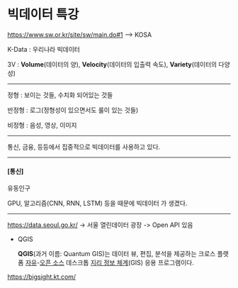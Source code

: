 # 빅데이터 특강

https://www.sw.or.kr/site/sw/main.do#1    --> KOSA

K-Data : 우리나라 빅데이터 

3V : **Volume**(데이터의 양), **Velocity**(데이터의 입출력 속도), **Variety**(데이터의 다양성)

----------

정형 : 보이는 것들, 수치화 되어있는 것들

반정형 : 로그(정형성이 있으면서도 룰이 있는 것들)

비정형 : 음성, 영상, 이미지

-------

통신, 금융, 등등에서 집중적으로 빅데이터를 사용하고 있다.

------------

#### [통신]

유동인구

GPU, 알고리즘(CNN, RNN, LSTM) 등을 때문에 빅데이터 가 생겼다.

-----------

https://data.seoul.go.kr/     -> 서울 열린데이터 광장   -> Open API 있음

- QGIS

  **QGIS**(과거 이름: Quantum GIS)는 데이터 뷰, 편집, 분석을 제공하는 크로스 플랫폼 [자유](https://ko.wikipedia.org/wiki/자유_소프트웨어)-[오픈 소스](https://ko.wikipedia.org/wiki/오픈_소스) 데스크톱 [지리 정보 체계](https://ko.wikipedia.org/wiki/지리_정보_체계)(GIS) 응용 프로그램이다.



https://bigsight.kt.com/